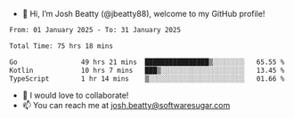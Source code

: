 - 👋 Hi, I’m Josh Beatty (@jbeatty88), welcome to my GitHub profile!

<!--START_SECTION:waka-->

```txt
From: 01 January 2025 - To: 31 January 2025

Total Time: 75 hrs 18 mins

Go                49 hrs 21 mins  ████████████████▒░░░░░░░░   65.55 %
Kotlin            10 hrs 7 mins   ███▒░░░░░░░░░░░░░░░░░░░░░   13.45 %
TypeScript        1 hr 14 mins    ▒░░░░░░░░░░░░░░░░░░░░░░░░   01.66 %
```

<!--END_SECTION:waka-->

- 💞️ I would love to collaborate!
- 📫 You can reach me at josh.beatty@softwaresugar.com

<!---
jbeatty88/jbeatty88 is a ✨ special ✨ repository because its `README.md` (this file) appears on your GitHub profile.
You can click the Preview link to take a look at your changes.
--->
